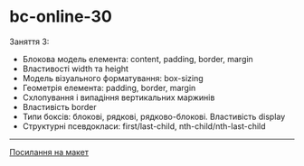 # bc-online-30

Заняття 3:

- Блокова модель елемента: content, padding, border, margin
- Властивості width та height
- Модель візуального форматування: box-sizing
- Геометрія елемента: padding, border, margin
- Схлопування і випадіння вертикальних маржинів
- Властивість border
- Типи боксів: блокові, рядкові, рядково-блокові. Властивість display
- Структурні псевдокласи: first/last-сhild, nth-child/nth-last-child

---

[Посилання на макет](<https://www.figma.com/file/gTrdKERu067LHmnhwvBqyl/Barbershop-(EN)?node-id=0%3A1>)
